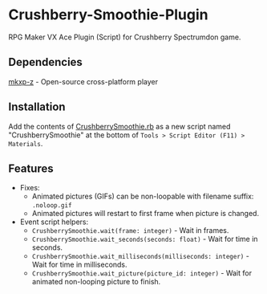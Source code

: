 # Crushberry-Smoothie-Plugin

RPG Maker VX Ace Plugin (Script) for Crushberry Spectrumdon game.

## Dependencies

[mkxp-z](https://github.com/mkxp-z/mkxp-z) - Open-source cross-platform player

## Installation

Add the contents of [CrushberrySmoothie.rb](CrushberrySmoothie.rb?raw=1) as a new script named "CrushberrySmoothie" at the bottom of `Tools > Script Editor (F11) > Materials`.

## Features

-   Fixes:
    -   Animated pictures (GIFs) can be non-loopable with filename suffix: `.noloop.gif`
    -   Animated pictures will restart to first frame when picture is changed.
-   Event script helpers:
    -   `CrushberrySmoothie.wait(frame: integer)` - Wait in frames.
    -   `CrushberrySmoothie.wait_seconds(seconds: float)` - Wait for time in seconds.
    -   `CrushberrySmoothie.wait_milliseconds(milliseconds: integer)` - Wait for time in milliseconds.
    -   `CrushberrySmoothie.wait_picture(picture_id: integer)` - Wait for animated non-looping picture to finish.
